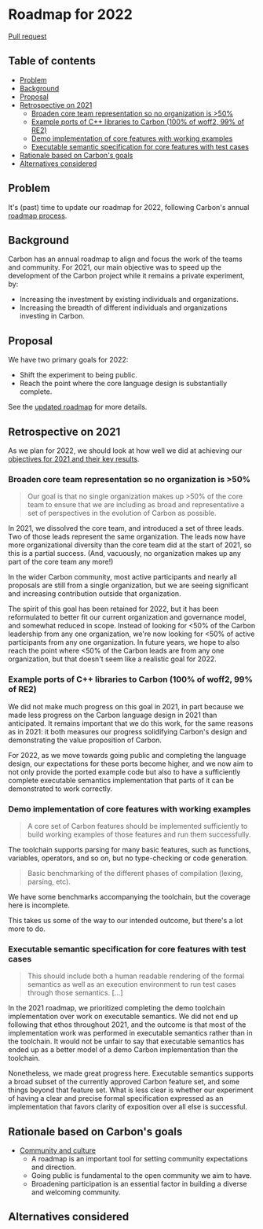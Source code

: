 # Roadmap for 2022

<!--
Part of the Carbon Language project, under the Apache License v2.0 with LLVM
Exceptions. See /LICENSE for license information.
SPDX-License-Identifier: Apache-2.0 WITH LLVM-exception
-->

[Pull request](https://github.com/carbon-language/carbon-lang/pull/1025)

<!-- toc -->

## Table of contents

-   [Problem](#problem)
-   [Background](#background)
-   [Proposal](#proposal)
-   [Retrospective on 2021](#retrospective-on-2021)
    -   [Broaden core team representation so no organization is >50%](#broaden-core-team-representation-so-no-organization-is-50)
    -   [Example ports of C++ libraries to Carbon (100% of woff2, 99% of RE2)](#example-ports-of-c-libraries-to-carbon-100-of-woff2-99-of-re2)
    -   [Demo implementation of core features with working examples](#demo-implementation-of-core-features-with-working-examples)
    -   [Executable semantic specification for core features with test cases](#executable-semantic-specification-for-core-features-with-test-cases)
-   [Rationale based on Carbon's goals](#rationale-based-on-carbons-goals)
-   [Alternatives considered](#alternatives-considered)

<!-- tocstop -->

## Problem

It's (past) time to update our roadmap for 2022, following Carbon's annual
[roadmap process](/docs/project/roadmap_process.md).

## Background

Carbon has an annual roadmap to align and focus the work of the teams and
community. For 2021, our main objective was to speed up the development of the
Carbon project while it remains a private experiment, by:

-   Increasing the investment by existing individuals and organizations.
-   Increasing the breadth of different individuals and organizations investing
    in Carbon.

## Proposal

We have two primary goals for 2022:

-   Shift the experiment to being public.
-   Reach the point where the core language design is substantially complete.

See the
[updated roadmap](https://github.com/carbon-language/carbon-lang/pull/1025/files)
for more details.

## Retrospective on 2021

As we plan for 2022, we should look at how well we did at achieving our
[objectives for 2021 and their key results](https://github.com/carbon-language/carbon-lang/blob/9523ac97bf5c3b7e52fa14299c1391c62dd907f5/docs/project/roadmap.md).

### Broaden core team representation so no organization is >50%

> Our goal is that no single organization makes up >50% of the core team to
> ensure that we are including as broad and representative a set of perspectives
> in the evolution of Carbon as possible.

In 2021, we dissolved the core team, and introduced a set of three leads. Two of
those leads represent the same organization. The leads now have more
organizational diversity than the core team did at the start of 2021, so this is
a partial success. (And, vacuously, no organization makes up any part of the
core team any more!)

In the wider Carbon community, most active participants and nearly all proposals
are still from a single organization, but we are seeing significant and
increasing contribution outside that organization.

The spirit of this goal has been retained for 2022, but it has been reformulated
to better fit our current organization and governance model, and somewhat
reduced in scope. Instead of looking for <50% of the Carbon leadership from any
one organization, we're now looking for <50% of active participants from any one
organization. In future years, we hope to also reach the point where <50% of the
Carbon leads are from any one organization, but that doesn't seem like a
realistic goal for 2022.

### Example ports of C++ libraries to Carbon (100% of woff2, 99% of RE2)

We did not make much progress on this goal in 2021, in part because we made less
progress on the Carbon language design in 2021 than anticipated. It remains
important that we do this work, for the same reasons as in 2021: it both
measures our progress solidifying Carbon's design and demonstrating the value
proposition of Carbon.

For 2022, as we move towards going public and completing the language design,
our expectations for these ports become higher, and we now aim to not only
provide the ported example code but also to have a sufficiently complete
executable semantics implementation that parts of it can be demonstrated to work
correctly.

### Demo implementation of core features with working examples

> A core set of Carbon features should be implemented sufficiently to build
> working examples of those features and run them successfully.

The toolchain supports parsing for many basic features, such as functions,
variables, operators, and so on, but no type-checking or code generation.

> Basic benchmarking of the different phases of compilation (lexing, parsing,
> etc).

We have some benchmarks accompanying the toolchain, but the coverage here is
incomplete.

This takes us some of the way to our intended outcome, but there's a lot more to
do.

### Executable semantic specification for core features with test cases

> This should include both a human readable rendering of the formal semantics as
> well as an execution environment to run test cases through those semantics.
> [...]

In the 2021 roadmap, we prioritized completing the demo toolchain implementation
over work on executable semantics. We did not end up following that ethos
throughout 2021, and the outcome is that most of the implementation work was
performed in executable semantics rather than in the toolchain. It would not be
unfair to say that executable semantics has ended up as a better model of a demo
Carbon implementation than the toolchain.

Nonetheless, we made great progress here. Executable semantics supports a broad
subset of the currently approved Carbon feature set, and some things beyond that
feature set. What is less clear is whether our experiment of having a clear and
precise formal specification expressed as an implementation that favors clarity
of exposition over all else is successful.

## Rationale based on Carbon's goals

-   [Community and culture](/docs/project/goals.md#community-and-culture)
    -   A roadmap is an important tool for setting community expectations and
        direction.
    -   Going public is fundamental to the open community we aim to have.
    -   Broadening participation is an essential factor in building a diverse
        and welcoming community.

## Alternatives considered
